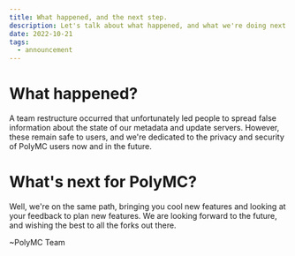 ```yaml
---
title: What happened, and the next step.
description: Let's talk about what happened, and what we're doing next.
date: 2022-10-21	
tags:
  - announcement
---
```

# What happened?
A team restructure occurred that unfortunately led people to spread false information about the state of our metadata 
and update servers. However, these remain safe to users, and we're dedicated to the privacy and security of PolyMC users now and in the future.

# What's next for PolyMC?

Well, we're on the same path, bringing you cool new features and looking at your feedback to plan new features.
We are looking forward to the future, and wishing the best to all the forks out there.

~PolyMC Team

